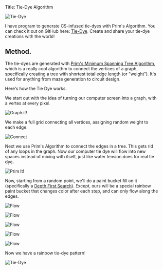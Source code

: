 Title: Tie-Dye Algorithm

![Tie-Dye](http://wanganzhou.com/images/tie-dye/tie-dye2.png)

I have program to generate CS-infused tie-dyes with Prim's Algorithm. You can check it out on GitHub here: [Tie-Dye](https://github.com/qema/tie-dye). Create and share your tie-dye creations with the world!

## Method.

The tie-dyes are generated with [Prim's Minimum Spanning Tree Algorithm](https://en.wikipedia.org/wiki/Prim%27s_algorithm), which is a really cool algorithm to connect the vertices of a graph, specifically creating a tree with shortest total edge length (or "weight"). It's used for anything from maze generation to circuit design.

Here's how the Tie Dye works.

We start out with the idea of turning our computer screen into a graph, with a vertex at every pixel.

![Graph it!](http://wanganzhou.com/images/tie-dye/graph-empty.png)

We make a full grid connecting all vertices, assigning random weight to each edge.

![Connect](http://wanganzhou.com/images/tie-dye/graph-full.png)

Next we use Prim's Algorithm to connect the edges in a tree. This gets rid of any loops in the graph. Now our computer tie dye will flow into new spaces instead of mixing with itself, just like water tension does for real tie dye.

![Prim It!](http://wanganzhou.com/images/tie-dye/graph0.png)

Now, starting from a random point, we'll do a paint bucket fill on it (specifically a [Depth First Search](https://en.wikipedia.org/wiki/Depth-first_search)). Except, ours will be a special rainbow paint bucket that changes color after each step, and can only flow along the edges.

![Flow](http://wanganzhou.com/images/tie-dye/graph1.png)

![Flow](http://wanganzhou.com/images/tie-dye/graph2.png)

![Flow](http://wanganzhou.com/images/tie-dye/graph3.png)

![Flow](http://wanganzhou.com/images/tie-dye/graph4.png)

![Flow](http://wanganzhou.com/images/tie-dye/graph5.png)

Now we have a rainbow tie-dye pattern!

![Tie-Dye](http://wanganzhou.com/images/tie-dye/tie-dye1.png)